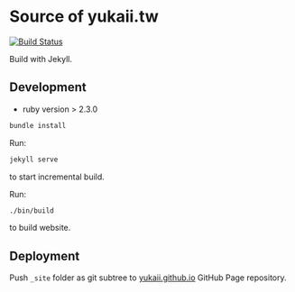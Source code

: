 # Source of yukaii.tw

[![Build Status](https://travis-ci.org/Yukaii/Blog.svg?branch=master)](https://travis-ci.org/Yukaii/Blog)

Build with Jekyll.

## Development

* ruby version > 2.3.0

```bash
bundle install
```

Run:

```bash
jekyll serve
```

to start incremental build.

Run:

```bash
./bin/build
```

to build website.

## Deployment

Push `_site` folder as git subtree to [yukaii.github.io](https://github.com/Yukaii/yukaii.github.io) GitHub Page repository.
